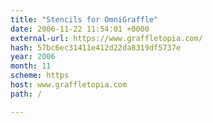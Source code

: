 ```yaml
---
title: "Stencils for OmniGraffle"
date: 2006-11-22 11:54:01 +0000
external-url: https://www.graffletopia.com/
hash: 57bc6ec31411e412d22da8319df5737e
year: 2006
month: 11
scheme: https
host: www.graffletopia.com
path: /

---
```



